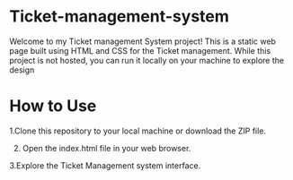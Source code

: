 # Ticket-management-system
Welcome to my Ticket management System project! This is a static web page built using HTML and CSS for the Ticket management. While this project is not hosted, you can run it locally on your machine to explore the design

# How to Use
1.Clone this repository to your local machine or download the ZIP file.

2. Open the index.html file in your web browser.

3.Explore the Ticket Management system interface.

